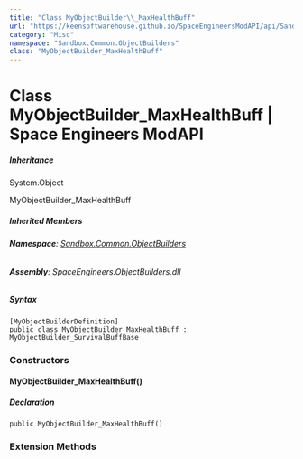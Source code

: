 ```yaml
---
title: "Class MyObjectBuilder\\_MaxHealthBuff"
url: "https://keensoftwarehouse.github.io/SpaceEngineersModAPI/api/Sandbox.Common.ObjectBuilders.MyObjectBuilder_MaxHealthBuff.html"
category: "Misc"
namespace: "Sandbox.Common.ObjectBuilders"
class: "MyObjectBuilder_MaxHealthBuff"
---
```


# Class MyObjectBuilder\_MaxHealthBuff | Space Engineers ModAPI

##### Inheritance

System.Object

MyObjectBuilder\_MaxHealthBuff

##### Inherited Members

###### **Namespace**: [Sandbox.Common.ObjectBuilders](https://keensoftwarehouse.github.io/SpaceEngineersModAPI/api/Sandbox.Common.ObjectBuilders.html)

###### **Assembly**: SpaceEngineers.ObjectBuilders.dll

##### Syntax

```
[MyObjectBuilderDefinition]
public class MyObjectBuilder_MaxHealthBuff : MyObjectBuilder_SurvivalBuffBase
```

### Constructors

#### MyObjectBuilder\_MaxHealthBuff()

##### Declaration

```
public MyObjectBuilder_MaxHealthBuff()
```

### Extension Methods